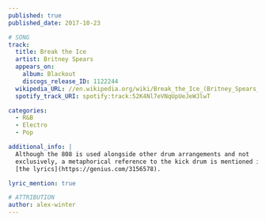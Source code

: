 ```yaml
---
published: true
published_date: 2017-10-23

# SONG
track:
  title: Break the Ice
  artist: Britney Spears
  appears_on:
    album: Blackout
    discogs_release_ID: 1122244
  wikipedia_URL: //en.wikipedia.org/wiki/Break_the_Ice_(Britney_Spears_song)
  spotify_track_URI: spotify:track:52K4Nl7eVNqUpUeJeWJlwT

categories:
  - R&B
  - Electro
  - Pop

additional_info: |
  Although the 808 is used alongside other drum arrangements and not
  exclusively, a metaphorical reference to the kick drum is mentioned in
  [the lyrics](https://genius.com/3156578).

lyric_mention: true

# ATTRIBUTION
author: alex-winter
---
```


